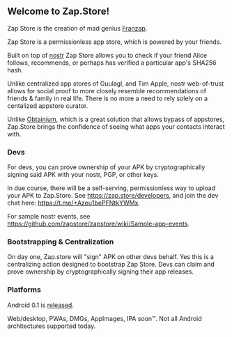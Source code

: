 ## Welcome to Zap.Store!

Zap Store is the creation of mad genius [Franzap](https://njump.me/npub1wf4pufsucer5va8g9p0rj5dnhvfeh6d8w0g6eayaep5dhps6rsgs43dgh9).

Zap Store is a permissionless app store, which is powered by your friends.

Built on top of [nostr](https://github.com/nostr-protocol/nostr) Zap Store allows you to check if your friend Alice follows, recommends, or perhaps has verified a particular app's SHA256 hash. 

Unlike centralized app stores of Guulagl, and Tim Apple, nostr web-of-trust allows for social proof to more closely resemble recommendations of friends & family in real life. There is no more a need to rely solely on a centalized appstore curator. 

Unlike [Obtainium](https://github.com/ImranR98/Obtainium), which is a great solution that allows bypass of appstores, Zap.Store brings the confidence of seeing what apps your contacts interact with. 

### Devs

For devs, you can prove ownership of your APK by cryptographically signing said APK with your nostr, PGP, or other keys. 

In due course, there will be a self-serving, permissionless way to upload your APK to Zap.Store. See https://zap.store/developers, and join the dev chat here: https://t.me/+Azeu1bePFNtkYWMx.

For sample nostr events, see https://github.com/zapstore/zapstore/wiki/Sample-app-events.

### Bootstrapping & Centralization

On day one, Zap.store will "sign" APK on other devs behalf. Yes this is a centralizing action designed to bootstrap Zap Store. Devs can claim and prove ownership by cryptographically signing their app releases.

### Platforms

Android 0.1 is [released](https://github.com/zapstore/zapstore/releases).

Web/desktop, PWAs, DMGs, AppImages, IPA  soon™️. Not all Android architectures supported today.
